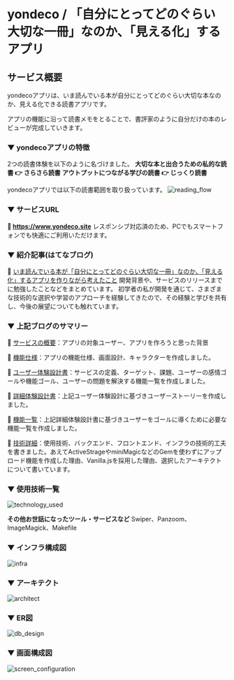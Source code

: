 # yondeco / 「自分にとってどのぐらい大切な一冊」なのか、「見える化」するアプリ

## サービス概要

yondecoアプリは、いま読んでいる本が自分にとってどのぐらい大切な本なのか、見える化できる読書アプリです。 

アプリの機能に沿って読書メモをとることで、書評家のように自分だけの本のレビューが完成していきます。

### ▼ yondecoアプリの特徴

2つの読書体験を以下のように名づけました。
**大切な本と出合うための私的な読書 👉 さらさら読書**
**アウトプットにつながる学びの読書 👉 じっくり読書**

yondecoアプリでは以下の読書範囲を取り扱っています。
![reading_flow](/readme/reading_flow.png)

### ▼ サービスURL
**🔗 https://www.yondeco.site**
レスポンシブ対応済のため、PCでもスマートフォンでも快適にご利用いただけます。

### ▼ 紹介記事(はてなブログ)
🔗 [いま読んでいる本が「自分にとってどのぐらい大切な一冊」なのか、「見える化」するアプリを作りながら考えたこと](https://maki-ooo.hatenablog.com/entry/yondeco_new_release)
開発背景や、サービスのリリースまでに勉強したことなどをまとめています。
初学者の私が開発を通じて、さまざまな技術的な選択や学習のアプローチを経験してきたので、その経験と学びを共有し、今後の展望についても触れています。

### ▼ 上記ブログのサマリー
🔗 [サービスの概要](https://maki-ooo.hatenablog.com/entry/yondeco_new_release#%E3%82%B5%E3%83%BC%E3%83%93%E3%82%B9%E6%A6%82%E8%A6%81)：アプリの対象ユーザー、アプリを作ろうと思った背景

🔗 [機能仕様](https://maki-ooo.hatenablog.com/entry/yondeco_new_release#%E3%82%A2%E3%83%97%E3%83%AA%E3%82%92%E4%BD%9C%E3%82%8B%E4%B8%8A%E3%81%A7%E6%B1%BA%E3%82%81%E3%81%9F%E3%81%93%E3%81%A8)：アプリの機能仕様、画面設計、キャラクターを作成しました。

🔗 [ユーザー体験設計書](/readme/user_experience_des_doc.pdf)：サービスの定義、ターゲット、課題、ユーザーの感情ゴールや機能ゴール、ユーザーの問題を解決する機能一覧を作成しました。

🔗 [詳細体験設計書](/readme/detailed_experience_design.pdf)：上記ユーザー体験設計に基づきユーザーストーリーを作成しました。

🔗 [機能一覧](/readme/list_functions.pdf)：上記詳細体験設計書に基づきユーザーをゴールに導くために必要な機能一覧を作成しました。

🔗 [技術詳細](https://maki-ooo.hatenablog.com/entry/yondeco_new_release#%E6%8A%80%E8%A1%93%E8%A9%B3%E7%B4%B0)：使用技術、バックエンド、フロントエンド、インフラの技術的工夫を書きました。あえてActiveStrageやminiMagicなどのGemを使わずにアップロード機能を作成した理由、Vanilla.jsを採用した理由、選択したアーキテクトについて書いています。

### ▼ 使用技術一覧
![technology_used](/readme/technology_list.png)

**その他お世話になったツール・サービスなど**
Swiper、Panzoom、ImageMagick、Makefile

### ▼ インフラ構成図
![infra](/readme/infra.png)

### ▼ アーキテクト
![architect](/readme/architect.png)

### ▼ ER図
![db_design](/readme/db_design.jpg)

### ▼ 画面構成図
![screen_configuration](/readme/screen_configuration.png)
